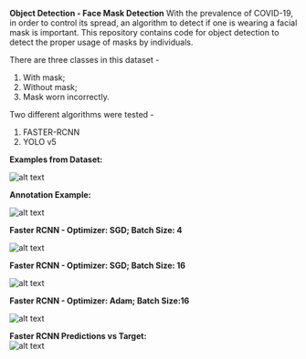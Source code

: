 

**Object Detection - Face Mask Detection**
With the prevalence of COVID-19, in order to control its spread, an algorithm to detect if one is wearing
a facial mask is important. This repository contains code for object detection to detect the proper usage of masks by individuals.

There are three classes in this dataset - 
1) With mask;
2) Without mask;
3) Mask worn incorrectly.

Two different algorithms were tested - 
1) FASTER-RCNN
2) YOLO v5

**Examples from Dataset:**  

![alt text](https://github.com/BaluHarshavardan99/Object-Detection-Face-Mask-Detection/blob/main/dataset_examples.png)

**Annotation Example:**  

![alt text](https://github.com/BaluHarshavardan99/Object-Detection-Face-Mask-Detection/blob/main/annotations.jpg)

**Faster RCNN - Optimizer: SGD; Batch Size: 4** 

![alt text](https://github.com/BaluHarshavardan99/Object-Detection-Face-Mask-Detection/blob/main/SGD_EPOCHS_B4.png)

**Faster RCNN - Optimizer: SGD; Batch Size: 16**  

![alt text](https://github.com/BaluHarshavardan99/Object-Detection-Face-Mask-Detection/blob/main/SGD_B16_RESULTS.png)


**Faster RCNN - Optimizer: Adam; Batch Size:16**   

![alt text](https://github.com/BaluHarshavardan99/Object-Detection-Face-Mask-Detection/blob/main/adam_b16_epochs.png)


**Faster RCNN Predictions vs Target:**  
![alt text](https://github.com/BaluHarshavardan99/Object-Detection-Face-Mask-Detection/blob/main/Faster%20RCNN%20Predictions.png)






